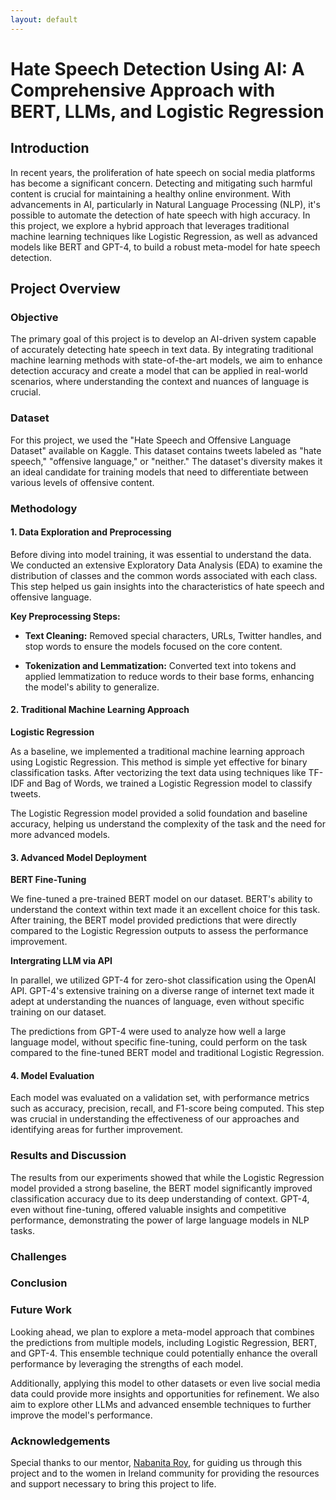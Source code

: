 ```yaml
---
layout: default
---
```


# Hate Speech Detection Using AI: A Comprehensive Approach with BERT, LLMs, and Logistic Regression

## Introduction

In recent years, the proliferation of hate speech on social media platforms has become a significant concern. Detecting and mitigating such harmful content is crucial for maintaining a healthy online environment. With advancements in AI, particularly in Natural Language Processing (NLP), it's possible to automate the detection of hate speech with high accuracy. In this project, we explore a hybrid approach that leverages traditional machine learning techniques like Logistic Regression, as well as advanced models like BERT and GPT-4, to build a robust meta-model for hate speech detection.

## Project Overview

### Objective

The primary goal of this project is to develop an AI-driven system capable of accurately detecting hate speech in text data. By integrating traditional machine learning methods with state-of-the-art models, we aim to enhance detection accuracy and create a model that can be applied in real-world scenarios, where understanding the context and nuances of language is crucial.

### Dataset

For this project, we used the "Hate Speech and Offensive Language Dataset" available on Kaggle. This dataset contains tweets labeled as "hate speech," "offensive language," or "neither." The dataset's diversity makes it an ideal candidate for training models that need to differentiate between various levels of offensive content.

### Methodology

#### 1. Data Exploration and Preprocessing

Before diving into model training, it was essential to understand the data. We conducted an extensive Exploratory Data Analysis (EDA) to examine the distribution of classes and the common words associated with each class. This step helped us gain insights into the characteristics of hate speech and offensive language.

**Key Preprocessing Steps:**
*  **Text Cleaning:** Removed special characters, URLs, Twitter handles, and stop words to ensure the models focused on the core content.
  
*  **Tokenization and Lemmatization:** Converted text into tokens and applied lemmatization to reduce words to their base forms, enhancing the model's ability to generalize.

#### 2. Traditional Machine Learning Approach

**Logistic Regression**

As a baseline, we implemented a traditional machine learning approach using Logistic Regression. This method is simple yet effective for binary classification tasks. After vectorizing the text data using techniques like TF-IDF and Bag of Words, we trained a Logistic Regression model to classify tweets.

The Logistic Regression model provided a solid foundation and baseline accuracy, helping us understand the complexity of the task and the need for more advanced models.

#### 3. Advanced Model Deployment

**BERT Fine-Tuning**

We fine-tuned a pre-trained BERT model on our dataset. BERT's ability to understand the context within text made it an excellent choice for this task. After training, the BERT model provided predictions that were directly compared to the Logistic Regression outputs to assess the performance improvement.

**Intergrating LLM via API**

In parallel, we utilized GPT-4 for zero-shot classification using the OpenAI API. GPT-4's extensive training on a diverse range of internet text made it adept at understanding the nuances of language, even without specific training on our dataset.

The predictions from GPT-4 were used to analyze how well a large language model, without specific fine-tuning, could perform on the task compared to the fine-tuned BERT model and traditional Logistic Regression.

#### 4. Model Evaluation

Each model was evaluated on a validation set, with performance metrics such as accuracy, precision, recall, and F1-score being computed. This step was crucial in understanding the effectiveness of our approaches and identifying areas for further improvement.

### Results and Discussion

The results from our experiments showed that while the Logistic Regression model provided a strong baseline, the BERT model significantly improved classification accuracy due to its deep understanding of context. GPT-4, even without fine-tuning, offered valuable insights and competitive performance, demonstrating the power of large language models in NLP tasks.

### Challenges


### Conclusion


### Future Work

Looking ahead, we plan to explore a meta-model approach that combines the predictions from multiple models, including Logistic Regression, BERT, and GPT-4. This ensemble technique could potentially enhance the overall performance by leveraging the strengths of each model.

Additionally, applying this model to other datasets or even live social media data could provide more insights and opportunities for refinement. We also aim to explore other LLMs and advanced ensemble techniques to further improve the model's performance.

### Acknowledgements

Special thanks to our mentor, [Nabanita Roy](https://www.linkedin.com/in/nabanita-roy/), for guiding us through this project and to the women in Ireland community for providing the resources and support necessary to bring this project to life.



